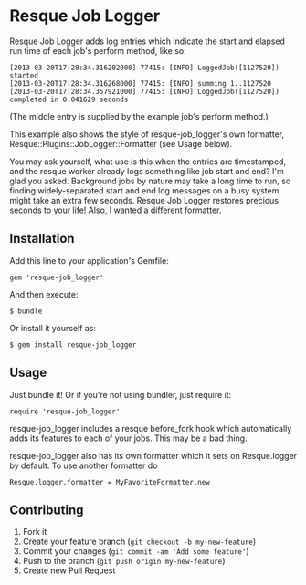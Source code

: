 # Resque Job Logger

Resque Job Logger adds log entries which indicate the start and elapsed
run time of each job's perform method, like so:

    [2013-03-20T17:28:34.316202000] 77415: [INFO] LoggedJob([1127520]) started
    [2013-03-20T17:28:34.316268000] 77415: [INFO] summing 1..1127520
    [2013-03-20T17:28:34.357921000] 77415: [INFO] LoggedJob([1127520]) completed in 0.041629 seconds

(The middle entry is supplied by the example job's perform method.)

This example also shows the style of resque-job_logger's own formatter,
Resque::Plugins::JobLogger::Formatter (see Usage below).

You may ask yourself, what use is this when the entries are timestamped,
and the resque worker already logs something like job start and end? I'm
glad you asked. Background jobs by nature may take a long time to run,
so finding widely-separated start and end log messages on a busy system
might take an extra few seconds. Resque Job Logger restores precious
seconds to your life! Also, I wanted a different formatter.

## Installation

Add this line to your application's Gemfile:

    gem 'resque-job_logger'

And then execute:

    $ bundle

Or install it yourself as:

    $ gem install resque-job_logger

## Usage

Just bundle it! Or if you're not using bundler, just require it:

    require 'resque-job_logger'

resque-job_logger includes a resque before_fork hook which automatically adds its
features to each of your jobs. This may be a bad thing.

resque-job_logger also has its own formatter which it sets on
Resque.logger by default. To use another formatter do

    Resque.logger.formatter = MyFavoriteFormatter.new

## Contributing

1. Fork it
2. Create your feature branch (`git checkout -b my-new-feature`)
3. Commit your changes (`git commit -am 'Add some feature'`)
4. Push to the branch (`git push origin my-new-feature`)
5. Create new Pull Request
